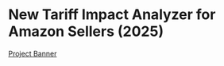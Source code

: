 # New Tariff Impact Analyzer for Amazon Sellers (2025)

[Project Banner](New-Tariff-Impact-Analyzer-for-Amazon-Sellers-2025-/images/project_banner.png)
